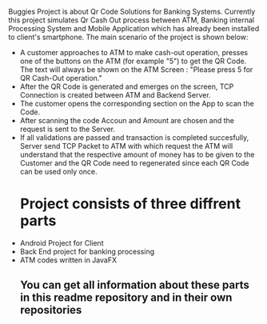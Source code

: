 
Buggies Project is about Qr Code Solutions for Banking Systems. Currently this project simulates Qr Cash Out process between ATM, Banking internal
Processing System and Mobile Application which has already been installed to client's smartphone. 
The main scenario of the project is shown below:
  <ul>
  <li>A customer approaches to ATM to make cash-out operation, presses one of the buttons on the ATM (for example "5") to get the QR Code.
  The text will always be shown on the ATM Screen : "Please press 5 for QR Cash-Out operation."</li>
  <li> After the QR Code is generated and emerges on the screen, TCP Connection is created between ATM and Backend Server.</li>
  <li> The customer opens the corresponding section on the App to scan the Code.</li>
  <li>After scanning the code Accoun and Amount are chosen and the request is sent to the Server.</li>
  <li>If all validations are passed and transaction is completed succesfully, Server send TCP Packet to ATM with which request the ATM will understand
  that the respective amount of money has to be given to the Customer and the QR Code need to regenerated since each QR Code can be used only once.</li>
  
  <h1>Project consists of three diffrent parts</h1>
   
  <li>Android Project for Client</li>
  <li>Back End project for banking processing</li>
  <li>ATM codes written in JavaFX</li>
  
  <h2>You can get all information about these parts in this readme repository and in their own repositories</h2>

  
